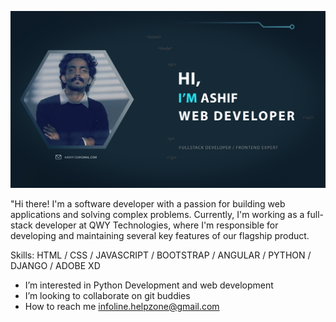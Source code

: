 ![Web Developer, Python Developer](https://github.com/MHMMD-ASHIF/MHMMD-ASHIF/blob/main/ashy.png)

"Hi there! I'm a software developer with a passion for building web applications and solving complex problems. Currently, I'm working as a full-stack developer at QWY Technologies, where I'm responsible for developing and maintaining several key features of our flagship product.


Skills:  HTML / CSS / JAVASCRIPT / BOOTSTRAP / ANGULAR / PYTHON / DJANGO / ADOBE XD

-  I’m interested in Python Development and web development
-  I’m looking to collaborate on git buddies
-  How to reach me infoline.helpzone@gmail.com






